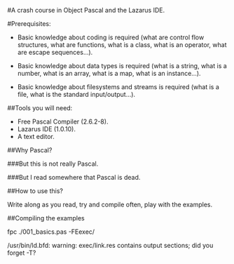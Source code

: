 #A crash course in Object Pascal and the Lazarus IDE.

#Prerequisites:

- Basic knowledge about coding is required (what are control flow structures,
	what are functions, what is a class, what is an operator, what are
	escape sequences...).

- Basic knowledge about data types is required (what is a string, what is a 
	number, what is an array, what is a map, what is an instance...).

- Basic knowledge about filesystems and streams is required (what is a file,
	what is the standard input/output...).

##Tools you will need:

- Free Pascal Compiler (2.6.2-8).
- Lazarus IDE (1.0.10).
- A text editor.

##Why Pascal?

###But this is not really Pascal.

###But I read somewhere that Pascal is dead.

##How to use this?

Write along as you read, try and compile often, play with the examples.

##Compiling the examples

fpc ./001_basics.pas -FEexec/

/usr/bin/ld.bfd: warning: exec/link.res contains output sections; did you forget -T?

